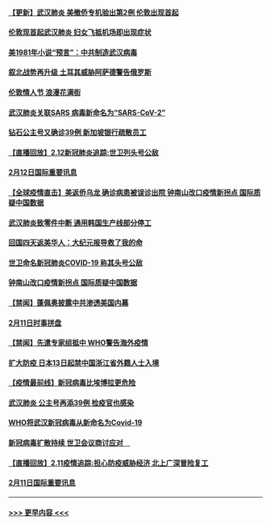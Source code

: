 #### [【更新】武汉肺炎 美撤侨专机验出第2例 伦敦出现首起](../pages/prog202/a102770740.md?t=02131102) 
#### [伦敦现首起武汉肺炎 妇女飞抵机场即出现症状](../pages/prog202/a102776031.md?t=02131102) 
#### [美1981年小说“预言”：中共制造武汉病毒](../pages/prog202/a102775980.md?t=02131102) 
#### [叙北战势再升级 土耳其威胁阿萨德警告俄罗斯](../pages/prog202/a102775904.md?t=02131102) 
#### [伦敦情人节 浪漫花满街](../pages/prog202/a102775786.md?t=02131102) 
#### [武汉肺炎关联SARS 病毒新命名为“SARS-CoV-2”](../pages/prog202/a102775719.md?t=02131102) 
#### [钻石公主号又确诊39例 新加坡银行疏散员工](../pages/prog202/a102775691.md?t=02131102) 
#### [【直播回放】2.12新冠肺炎追踪:世卫列头号公敌](../pages/prog202/a102775541.md?t=02131102) 
#### [2月12日国际重要讯息](../pages/prog202/a102775437.md?t=02131102) 
#### [【全球疫情直击】美返侨乌龙 确诊病患被误诊出院 钟南山改口疫情新拐点 国际质疑中国数据](../pages/prog202/a102775378.md?t=02131102) 
#### [武汉肺炎致零件中断 通用韩国生产线部分停工](../pages/prog202/a102775365.md?t=02131102) 
#### [回国四天返美华人：大纪元报导救了我的命](../pages/prog202/a102775342.md?t=02131102) 
#### [世卫命名新冠肺炎COVID-19 称其头号公敌](../pages/prog202/a102775196.md?t=02131102) 
#### [钟南山改口疫情新拐点 国际质疑中国数据](../pages/prog202/a102775178.md?t=02131102) 
#### [【禁闻】蓬佩奥披露中共渗透美国内幕](../pages/prog202/a102775129.md?t=02131102) 
#### [2月11日时事拼盘](../pages/prog202/a102775140.md?t=02131102) 
#### [【禁闻】先遣专家组抵中 WHO警告海外疫情](../pages/prog202/a102775112.md?t=02131102) 
#### [扩大防疫 日本13日起禁中国浙江省外籍人士入境](../pages/prog202/a102775051.md?t=02131102) 
#### [【疫情最前线】新冠病毒比埃博拉更危险](../pages/prog202/a102775043.md?t=02131102) 
#### [武汉肺炎 公主号再添39例 检疫官也感染](../pages/prog202/a102775031.md?t=02131102) 
#### [WHO将武汉新冠病毒从新命名为Covid-19](../pages/prog202/a102774891.md?t=02131102) 
#### [新冠病毒扩散持续 世卫会议商讨应对　](../pages/prog202/a102774850.md?t=02131102) 
#### [【直播回放】2.11疫情追踪:担心防疫威胁经济 北上广深冒险复工](../pages/prog202/a102774741.md?t=02131102) 
#### [2月11日国际重要讯息](../pages/prog202/a102774621.md?t=02131102) 

----
#### [ >>> 更早内容 <<< ](../indexes/prog202-earlier.md)
